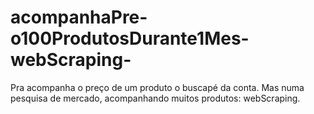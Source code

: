 # acompanhaPre-o100ProdutosDurante1Mes-webScraping-
Pra acompanha o preço de um produto o buscapé da conta. Mas numa pesquisa de mercado, acompanhando muitos produtos: webScraping.

